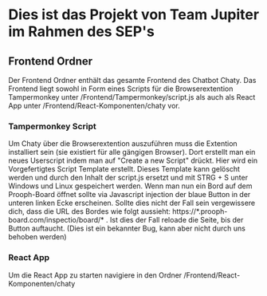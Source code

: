 # Dies ist das Projekt von Team Jupiter im Rahmen des SEP's

## Frontend Ordner

Der Frontend Ordner enthält das gesamte Frontend des Chatbot Chaty. Das Frontend liegt sowohl in Form eines Scripts für die Browserextention Tampermonkey unter /Frontend/Tampermonkey/script.js als auch als React App unter /Frontend/React-Komponenten/chaty vor.

### Tampermonkey Script

Um Chaty über die Browserextention auszuführen muss die Extention installiert sein (sie existiert für alle gängigen Browser). Dort erstellt man ein neues Userscript indem man auf "Create a new Script" drückt. Hier wird ein Vorgefertigtes Script Template erstellt. Dieses Template kann gelöscht werden und durch den Inhalt der script.js ersetzt und mit STRG + S unter Windows und Linux gespeichert werden. Wenn man nun ein Bord auf dem Prooph-Board öffnet sollte via Javascript injection der blaue Button in der unteren linken Ecke erscheinen. Sollte dies nicht der Fall sein vergewissere dich, dass die URL des Bordes wie folgt aussieht: https://\*.prooph-board.com/inspectio/board/\* .
Ist dies der Fall reloade die Seite, bis der Button auftaucht. (Dies ist ein bekannter Bug, kann aber nicht durch uns behoben werden)

### React App
Um die React App zu starten navigiere in den Ordner /Frontend/React-Komponenten/chaty